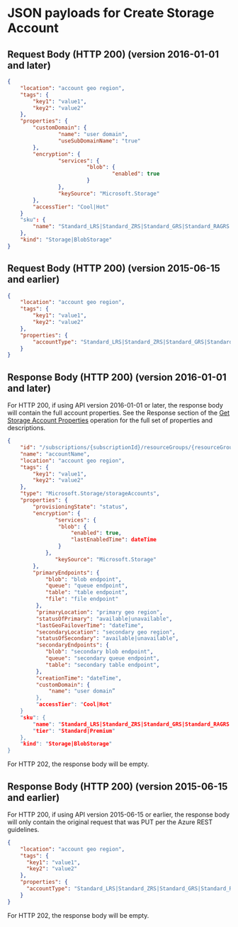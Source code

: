 # JSON payloads for Create Storage Account

## Request Body (HTTP 200) (version 2016-01-01 and later)

```json
{
    "location": "account geo region",
    "tags": {
        "key1": "value1", 
        "key2": "value2"
    },
    "properties": {
        "customDomain": {
                "name": "user domain",
                "useSubDomainName": "true"
        },
        "encryption": {
                "services": {
                         "blob": {
                                 "enabled": true
                         }
                },
                "keySource": "Microsoft.Storage"    
        },
        "accessTier": "Cool|Hot"
    }
    "sku": {
        "name": "Standard_LRS|Standard_ZRS|Standard_GRS|Standard_RAGRS|Premium_LRS"
    },   
    "kind": "Storage|BlobStorage"
}
```

## Request Body (HTTP 200) (version 2015-06-15 and earlier)

```json
{
    "location": "account geo region",
    "tags": {
        "key1": "value1", 
        "key2": "value2"
    },
    "properties": {
        "accountType": "Standard_LRS|Standard_ZRS|Standard_GRS|Standard_RAGRS|Premium_LRS"
    }
}
```

## Response Body (HTTP 200) (version 2016-01-01 and later)

For HTTP 200, if using API version 2016-01-01 or later, the response body will contain the full account properties. See the Response section of the [Get Storage Account Properties](../../api-ref/storagerp/storageaccounts.json#StorageAccounts_GetProperties) operation for the full set of properties and descriptions.

```json
{
    "id": "/subscriptions/{subscriptionId}/resourceGroups/{resourceGroupName}/providers/Microsoft.Storage/storageAccounts/{accountName}",
    "name": "accountName",
    "location": "account geo region",
    "tags": {
        "key1": "value1", 
        "key2": "value2"
    },
    "type": "Microsoft.Storage/storageAccounts",
    "properties": {
        "provisioningState": "status",
        "encryption": {
	           "services": {
                "blob": {
                    "enabled": true,
                    "lastEnabledTime": dateTime
                }
            },
	           "keySource": "Microsoft.Storage"
        },
        "primaryEndpoints": {
            "blob": "blob endpoint",
            "queue": "queue endpoint",
            "table": "table endpoint",
            "file": "file endpoint"
         },
         "primaryLocation": "primary geo region",
         "statusOfPrimary": "available|unavailable",
         "lastGeoFailoverTime": "dateTime",
         "secondaryLocation": "secondary geo region",
         "statusOfSecondary": "available|unavailable",
         "secondaryEndpoints": {
            "blob": "secondary blob endpoint",
            "queue": "secondary queue endpoint",
            "table": "secondary table endpoint",
         },
         "creationTime": "dateTime",
         "customDomain": {
             "name": "user domain”
         },
         "accessTier": "Cool|Hot"
    }
    "sku": {
        "name": "Standard_LRS|Standard_ZRS|Standard_GRS|Standard_RAGRS|Premium_LRS"
        "tier": "Standard|Premium" 
    }, 
    "kind": "Storage|BlobStorage"
}
```

For HTTP 202, the response body will be empty.

## Response Body (HTTP 200) (version 2015-06-15 and earlier)

For HTTP 200, if using API version 2015-06-15 or earlier, the response body will only contain the original request that was PUT per the Azure REST guidelines.

```json
{
    "location": "account geo region",
    "tags": {
      "key1": "value1", 
      "key2": "value2"
    },
    "properties": {
      "accountType": "Standard_LRS|Standard_ZRS|Standard_GRS|Standard_RAGRS|Premium_LRS"
    }
}
```

For HTTP 202, the response body will be empty.